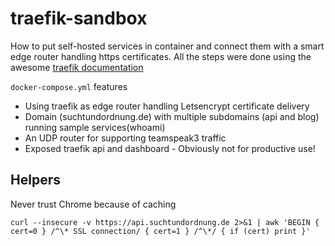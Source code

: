 # traefik-sandbox
How to put self-hosted services in container and connect them with a smart edge router handling https certificates.
All the steps were done using the awesome [traefik documentation](https://docs.traefik.io/)

`` docker-compose.yml `` features

* Using traefik as edge router handling Letsencrypt certificate delivery
* Domain (suchtundordnung.de) with multiple subdomains (api and blog) running sample services(whoami)
* An UDP router for supporting teamspeak3 traffic
* Exposed traefik api and dashboard - Obviously not for productive use!

## Helpers
Never trust Chrome because of caching
```
curl --insecure -v https://api.suchtundordnung.de 2>&1 | awk 'BEGIN { cert=0 } /^\* SSL connection/ { cert=1 } /^\*/ { if (cert) print }'
```

